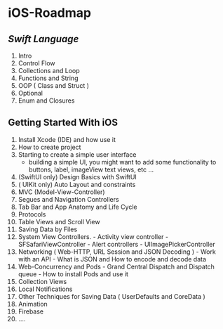 # iOS-Roadmap


## ***Swift Language***

1.  Intro
2.  Control Flow
3.  Collections and Loop
4.  Functions and String
5.  OOP ( Class and Struct )
6.  Optional
7.  Enum and Closures

## **Getting Started With iOS**

1.  Install Xcode (IDE) and how use it
2.  How to create project
3.  Starting to create a simple user interface
    -   building a simple UI, you might want to add some functionality to buttons, label, imageView text views, etc ...
4.  (SwiftUI only) Design Basics with SwiftUI
5.  ( UIKit only) Auto Layout and constraints
6.  MVC (Model-View-Controller)
7.  Segues and Navigation Controllers
8.  Tab Bar and App Anatomy and Life Cycle
9.  Protocols
10.  Table Views and Scroll View
11.  Saving Data by Files
12.  System View Controllers.
    -   Activity view controller
    -   SFSafariViewController
    -   Alert controllers
    -   UIImagePickerController
13.  Networking ( Web-HTTP, URL Session and JSON Decoding )
    -   Work with an API
    -   What is JSON and How to encode and decode data
14.  Web-Concurrency and Pods
    -   Grand Central Dispatch and Dispatch queue
    -   How to install Pods and use it
15.  Collection Views
16.  Local Notifications
17.  Other Techniques for Saving Data ( UserDefaults and CoreData )
18.  Animation
19.  Firebase
20.  ….

